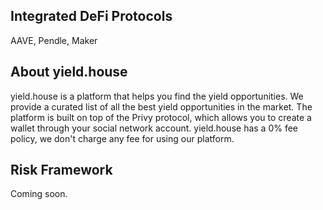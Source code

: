 ## Integrated DeFi Protocols
AAVE, Pendle, Maker

## About yield.house
yield.house is a platform that helps you find the yield opportunities. We provide a curated list of all the best yield opportunities in the market.
The platform is built on top of the Privy protocol, which allows you to create a wallet through your social network account.
yield.house has a 0% fee policy, we don't charge any fee for using our platform.


## Risk Framework

Coming soon.

